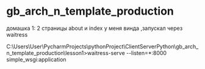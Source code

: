# gb_arch_n_template_production
домашка 1:
2 страницы about и index
у меня винда ,запускал через waitress 

C:\Users\User\PycharmProjects\pythonProject\ClientServerPython\gb_arch_n_template_production\lesson1>waitress-serve --listen=*:8000 simple_wsgi:application
